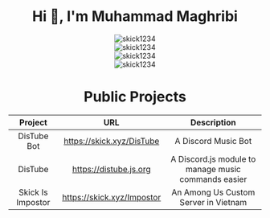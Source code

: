 <div align="center">
  <h1>Hi 👋, I'm Muhammad Maghribi</h1>  
  <img src="https://github-readme-stats.vercel.app/api?username=skick1234&show_icons=true&locale=en&theme=dark&hide_border=true&cache_seconds=1800&icon_color=00ffff&text_color=61dafb&title_color=00ffff" alt="skick1234" />
  <br>
  <img src="https://github-readme-streak-stats.herokuapp.com/?user=skick1234&theme=dark&hide_border=true" alt="skick1234" />
  <br>
  <img src="https://github-readme-stats.vercel.app/api/top-langs?username=skick1234&hide=css&layout=compact&theme=dark&hide_border=true&cache_seconds=1800" alt="skick1234" />
  <br>
  <img src="https://komarev.com/ghpvc/?username=skick1234&label=Profile%20views&color=0e75b6&style=flat-square" alt="skick1234" />
 
  <h1>Public Projects</h1> 
  
  | Project           | URL                        | Description                                         |
  |:-----------------:|:--------------------------:|:---------------------------------------------------:|
  | DisTube Bot       | https://skick.xyz/DisTube  | A Discord Music Bot                                 |
  | DisTube           | https://distube.js.org     | A Discord.js module to manage music commands easier |
  | Skick Is Impostor | https://skick.xyz/Impostor | An Among Us Custom Server in Vietnam                |
</div>
